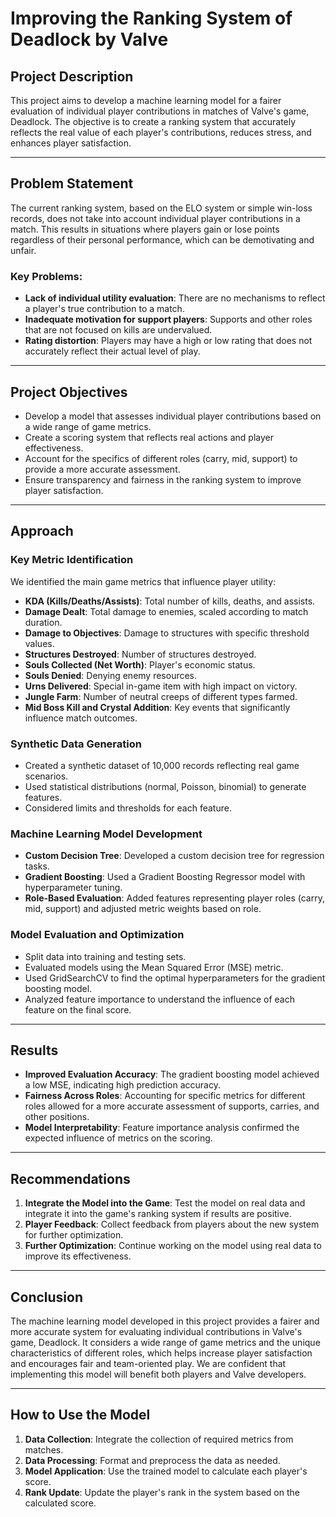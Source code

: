 # Improving the Ranking System of Deadlock by Valve

## Project Description
This project aims to develop a machine learning model for a fairer evaluation of individual player contributions in matches of Valve's game, Deadlock. The objective is to create a ranking system that accurately reflects the real value of each player's contributions, reduces stress, and enhances player satisfaction.

---

## Problem Statement
The current ranking system, based on the ELO system or simple win-loss records, does not take into account individual player contributions in a match. This results in situations where players gain or lose points regardless of their personal performance, which can be demotivating and unfair.

### Key Problems:
- **Lack of individual utility evaluation**: There are no mechanisms to reflect a player's true contribution to a match.
- **Inadequate motivation for support players**: Supports and other roles that are not focused on kills are undervalued.
- **Rating distortion**: Players may have a high or low rating that does not accurately reflect their actual level of play.

---

## Project Objectives
- Develop a model that assesses individual player contributions based on a wide range of game metrics.
- Create a scoring system that reflects real actions and player effectiveness.
- Account for the specifics of different roles (carry, mid, support) to provide a more accurate assessment.
- Ensure transparency and fairness in the ranking system to improve player satisfaction.

---

## Approach

### Key Metric Identification
We identified the main game metrics that influence player utility:
- **KDA (Kills/Deaths/Assists)**: Total number of kills, deaths, and assists.
- **Damage Dealt**: Total damage to enemies, scaled according to match duration.
- **Damage to Objectives**: Damage to structures with specific threshold values.
- **Structures Destroyed**: Number of structures destroyed.
- **Souls Collected (Net Worth)**: Player's economic status.
- **Souls Denied**: Denying enemy resources.
- **Urns Delivered**: Special in-game item with high impact on victory.
- **Jungle Farm**: Number of neutral creeps of different types farmed.
- **Mid Boss Kill and Crystal Addition**: Key events that significantly influence match outcomes.

### Synthetic Data Generation
- Created a synthetic dataset of 10,000 records reflecting real game scenarios.
- Used statistical distributions (normal, Poisson, binomial) to generate features.
- Considered limits and thresholds for each feature.

### Machine Learning Model Development
- **Custom Decision Tree**: Developed a custom decision tree for regression tasks.
- **Gradient Boosting**: Used a Gradient Boosting Regressor model with hyperparameter tuning.
- **Role-Based Evaluation**: Added features representing player roles (carry, mid, support) and adjusted metric weights based on role.

### Model Evaluation and Optimization
- Split data into training and testing sets.
- Evaluated models using the Mean Squared Error (MSE) metric.
- Used GridSearchCV to find the optimal hyperparameters for the gradient boosting model.
- Analyzed feature importance to understand the influence of each feature on the final score.

---

## Results
- **Improved Evaluation Accuracy**: The gradient boosting model achieved a low MSE, indicating high prediction accuracy.
- **Fairness Across Roles**: Accounting for specific metrics for different roles allowed for a more accurate assessment of supports, carries, and other positions.
- **Model Interpretability**: Feature importance analysis confirmed the expected influence of metrics on the scoring.

---

## Recommendations
1. **Integrate the Model into the Game**: Test the model on real data and integrate it into the game's ranking system if results are positive.
2. **Player Feedback**: Collect feedback from players about the new system for further optimization.
3. **Further Optimization**: Continue working on the model using real data to improve its effectiveness.

---

## Conclusion
The machine learning model developed in this project provides a fairer and more accurate system for evaluating individual contributions in Valve's game, Deadlock. It considers a wide range of game metrics and the unique characteristics of different roles, which helps increase player satisfaction and encourages fair and team-oriented play. We are confident that implementing this model will benefit both players and Valve developers.

---

## How to Use the Model
1. **Data Collection**: Integrate the collection of required metrics from matches.
2. **Data Processing**: Format and preprocess the data as needed.
3. **Model Application**: Use the trained model to calculate each player's score.
4. **Rank Update**: Update the player's rank in the system based on the calculated score.

